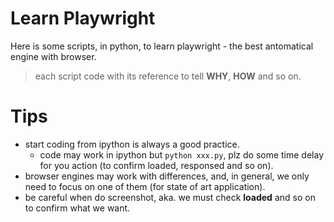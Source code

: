 # Learn Playwright

Here is some scripts, in python, to learn playwright - the best antomatical engine with browser.

> each script code with its reference to tell **WHY**, **HOW** and so on.

# Tips
- start coding from ipython is always a good practice.
  - code may work in ipython but `python xxx.py`, plz do some time delay for you action (to confirm loaded, responsed and so on).
- browser engines may work with differences, and, in general, we only need to focus on one of them (for state of art application).
- be careful when do screenshot, aka. we must check **loaded** and so on to confirm what we want.